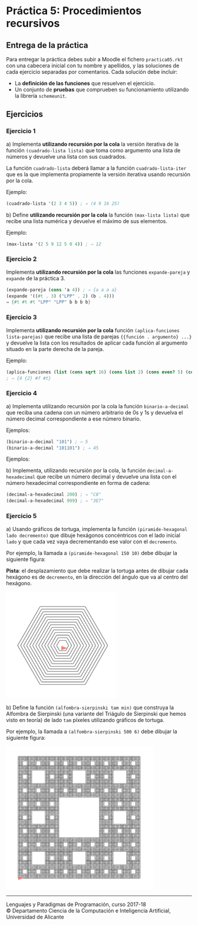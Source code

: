 # Práctica 5: Procedimientos recursivos

## Entrega de la práctica

Para entregar la práctica debes subir a Moodle el fichero
`practica05.rkt` con una cabecera inicial con tu nombre y apellidos, y
las soluciones de cada ejercicio separadas por comentarios. Cada
solución debe incluir:

- La **definición de las funciones** que resuelven el ejercicio.
- Un conjunto de **pruebas** que comprueben su funcionamiento
  utilizando la librería `schemeunit`.

## Ejercicios


### Ejercicio 1  ###

a) Implementa **utilizando recursión por la cola** la versión iterativa de la función
`(cuadrado-lista lista)` que toma como argumento una lista de números
y devuelve una lista con sus cuadrados.

La función `cuadrado-lista` deberá llamar a la función
`cuadrado-lista-iter` que es la que implementa propiamente la versión
iterativa usando recursión por la cola.

Ejemplo:

```scheme
(cuadrado-lista '(2 3 4 5)) ; ⇒ (4 9 16 25)
```


b) Define **utilizando recursión por la cola** la función `(max-lista
lista)` que recibe una lista numérica y devuelve el máximo de sus
elementos.

Ejemplo:

```scheme
(max-lista '(2 5 9 12 5 0 4)) ; ⇒ 12
```


### Ejercicio 2 ###

Implementa **utilizando recursión por la cola** las funciones
`expande-pareja` y `expande` de la práctica 3.

```scheme
(expande-pareja (cons 'a 4)) ; ⇒ {a a a a}
(expande '((#t . 3) ("LPP" . 2) (b . 4)))
⇒ {#t #t #t "LPP" "LPP" b b b b}
```


### Ejercicio 3

Implementa **utilizando recursión por la cola** función `(aplica-funciones
lista-parejas)` que recibe una lista de parejas `{{función
. argumento} ...}` y devuelve la lista con los resultados de aplicar
cada función al argumento situado en la parte derecha de la pareja.

Ejemplo:

```scheme
(aplica-funciones (list (cons sqrt 16) (cons list 2) (cons even? 5) (cons not #f))) 
; ⇒ {4 {2} #f #t}
```

### Ejercicio 4 ###

a) Implementa utilizando recursión por la cola la función
`binario-a-decimal` que reciba una cadena con un número arbitrario de
0s y 1s y devuelva el número decimal correspondiente a ese número
binario.

Ejemplos:

```scheme
(binario-a-decimal "101") ; ⇒ 5
(binario-a-decimal "101101") ; ⇒ 45
```

Ejemplos:

b) Implementa, utilizando recursión por la cola, la función
`decimal-a-hexadecimal` que recibe un número decimal y devuelve una
lista con el número hexadecimal correspondiente en forma de cadena:

```scheme
(decimal-a-hexadecimal 200) ; ⇒ "C8"
(decimal-a-hexadecimal 999) ; ⇒ "3E7"
```

### Ejercicio 5 ###

a) Usando gráficos de tortuga, implementa la función
`(piramide-hexagonal lado decremento)` que dibuje hexágonos
concéntricos con el lado inicial `lado` y que cada vez vaya
decrementando ese valor con el `decremento`.

Por ejemplo, la llamada a `(piramide-hexagonal 150 10)` debe dibujar
la siguiente figura:

**Pista**: el desplazamiento que debe realizar la tortuga antes de
dibujar cada hexágono es de `decremento`, en la dirección del ángulo
que va al centro del hexágono.

<img src="imagenes/hexagono.png" width="300px"/>

b) Define la función `(alfombra-sierpinski tam min)` que construya la
Alfombra de Sierpinski (una variante del Triágulo de Sierpinski que
hemos visto en teoría) de lado `tam` píxeles utilizando gráficos de
tortuga. 

Por ejemplo, la llamada a `(alfombra-sierpinski 500 6)` debe dibujar la
siguiente figura:

<img src="imagenes/alfombra-sierpinski.png" width="400px"/>


----

Lenguajes y Paradigmas de Programación, curso 2017-18  
© Departamento Ciencia de la Computación e Inteligencia Artificial, Universidad de Alicante
